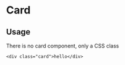 # Card

## Usage

There is no card component, only a CSS class

```tsx
<div class="card">hello</div>
```
